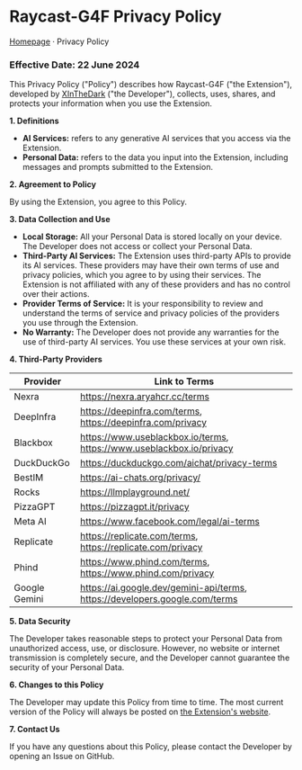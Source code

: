 # Raycast-G4F Privacy Policy

[Homepage](README.md) · Privacy Policy

### Effective Date: 22 June 2024

This Privacy Policy ("Policy") describes how Raycast-G4F ("the Extension"), developed by [XInTheDark](https://github.com/XInTheDark/) ("the Developer"), collects, uses, shares, and protects your information when you use the Extension.

**1. Definitions**

* **AI Services:** refers to any generative AI services that you access via the Extension.
* **Personal Data:** refers to the data you input into the Extension, including messages and prompts submitted to the Extension.

**2. Agreement to Policy**

By using the Extension, you agree to this Policy.

**3. Data Collection and Use**

* **Local Storage:** All your Personal Data is stored locally on your device. The Developer does not access or collect your Personal Data.
* **Third-Party AI Services:** The Extension uses third-party APIs to provide its AI services. These providers may have their own terms of use and privacy policies, which you agree to by using their services. The Extension is not affiliated with any of these providers and has no control over their actions.
* **Provider Terms of Service:** It is your responsibility to review and understand the terms of service and privacy policies of the providers you use through the Extension.
* **No Warranty:** The Developer does not provide any warranties for the use of third-party AI services. You use these services at your own risk.

**4. Third-Party Providers**

| Provider      | Link to Terms                                                               |
|---------------|-----------------------------------------------------------------------------|
| Nexra         | https://nexra.aryahcr.cc/terms                                              |
| DeepInfra     | https://deepinfra.com/terms, https://deepinfra.com/privacy                  |
| Blackbox      | https://www.useblackbox.io/terms, https://www.useblackbox.io/privacy        |
| DuckDuckGo    | https://duckduckgo.com/aichat/privacy-terms                                 |
| BestIM        | https://ai-chats.org/privacy/                                               |
| Rocks         | https://llmplayground.net/                                                  |
| PizzaGPT      | https://pizzagpt.it/privacy                                                 |
| Meta AI       | https://www.facebook.com/legal/ai-terms                                     |
| Replicate     | https://replicate.com/terms, https://replicate.com/privacy                  |
| Phind         | https://www.phind.com/terms, https://www.phind.com/privacy                  |
| Google Gemini | https://ai.google.dev/gemini-api/terms, https://developers.google.com/terms |

**5. Data Security**

The Developer takes reasonable steps to protect your Personal Data from unauthorized access, use, or disclosure. However, no website or internet transmission is completely secure, and the Developer cannot guarantee the security of your Personal Data.

**6. Changes to this Policy**

The Developer may update this Policy from time to time. The most current version of the Policy will always be posted on [the Extension's website](https://github.com/xInTheDark/raycast-g4f/).

**7. Contact Us**

If you have any questions about this Policy, please contact the Developer by opening an Issue on GitHub.

